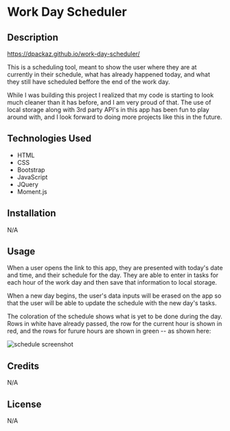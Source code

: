 # Work Day Scheduler

## Description 

https://dpackaz.github.io/work-day-scheduler/

This is a scheduling tool, meant to show the user where they are at currently in their schedule, what has already happened today, and what they still have scheduled beffore the end of the work day.

While I was building this project I realized that my code is starting to look much cleaner than it has before, and I am very proud of that. The use of local storage along with 3rd party API's in this app has been fun to play around with, and I look forward to doing more projects like this in the future.


## Technologies Used

* HTML
* CSS
* Bootstrap
* JavaScript
* JQuery
* Moment.js


## Installation

N/A


## Usage 

When a user opens the link to this app, they are presented with today's date and time, and their schedule for the day. They are able to enter in tasks for each hour of the work day and then save that information to local storage.

When a new day begins, the user's data inputs will be erased on the app so that the user will be able to update the schedule with the new day's tasks.

The coloration of the schedule shows what is yet to be done during the day. Rows in white have already passed, the row for the current hour is shown in red, and the rows for furure hours are shown in green -- as shown here:

![schedule screenshot](assets/screenshot.png)


## Credits

N/A

## License

N/A